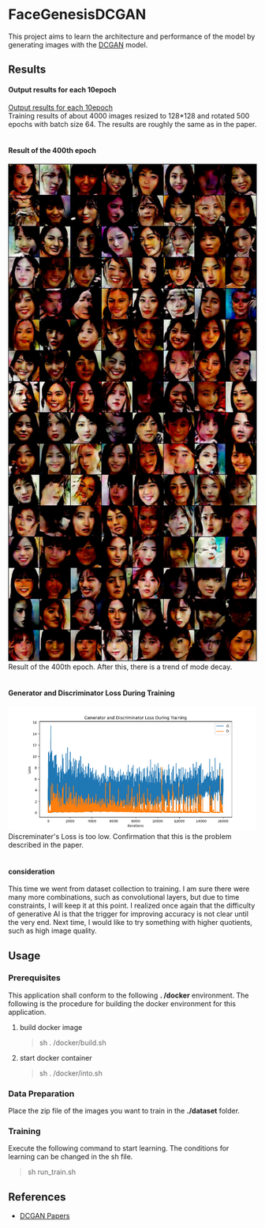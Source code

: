 # FaceGenesisDCGAN

This project aims to learn the architecture and performance of the model by generating images with the [DCGAN](https://arxiv.org/pdf/1511.06434.pdf) model.<br>


## Results
#### Output results for each 10epoch
[Output results for each 10epoch](assets/timelaps.gif)
<br>
Training results of about 4000 images resized to 128*128 and rotated 500 epochs with batch size 64.
The results are roughly the same as in the paper.
<br><br>

#### Result of the 400th epoch
![](assets/400.jpg "タイトル")
Result of the 400th epoch. After this, there is a trend of mode decay.
<br><br>

#### Generator and Discriminator Loss During Training
![](assets/DCGAN_Loss.png)
Discreminater's Loss is too low. Confirmation that this is the problem described in the paper.
<br><br>

#### consideration
This time we went from dataset collection to training. I am sure there were many more combinations, such as convolutional layers, but due to time constraints, I will keep it at this point. I realized once again that the difficulty of generative AI is that the trigger for improving accuracy is not clear until the very end. Next time, I would like to try something with higher quotients, such as high image quality.
## Usage

### Prerequisites
This application shall conform to the following **. /docker** environment. The following is the procedure for building the docker environment for this application.
1. build docker image
    >sh . /docker/build.sh
2. start docker container
    >sh . /docker/into.sh

### Data Preparation
Place the zip file of the images you want to train in the **./dataset** folder.

### Training
Execute the following command to start learning. The conditions for learning can be changed in the sh file.<br>
> sh run_train.sh
## References
- [DCGAN Papers](https://arxiv.org/pdf/1511.06434.pdf)<br>
